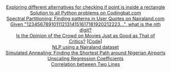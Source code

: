 <p style="text-align: center; font-size: 11pt;">
<a href="https://github.com/manchuran/isPointInRectangle">Exploring different alternatives for checking if point is inside a rectangle</a><br/>
<a href="https://github.com/manchuran/Codingbat">Solution to all Python problems on Codingbat.com</a><br/>
<a href="https://nbviewer.jupyter.org/github/manchuran/showables/blob/master/notebooks/07_finding_patterns_in_user_quotes/spectral_partitioning.ipynb">Spectral Partitioning: Finding patterns in User Quotes on Nairaland.com</a><br/>
<a href="https://nbviewer.jupyter.org/github/manchuran/showables/blob/master/notebooks/08_counting_series/counting_series.ipynb">Given "1234567891011121314151617181920212223...", what is the nth digit?</a><br/>
<a href="https://medium.com/swlh/is-the-opinion-of-the-crowd-on-movies-just-as-good-as-that-of-critics-eb3d084bf4a2">Is the Opinion of the Crowd on Movies Just as Good as That of Critics?</a>&nbsp;<a href="https://nbviewer.jupyter.org/github/manchuran/showables/blob/master/notebooks/02_crowd_critics_opinion/crowd_critics_opinion.ipynb">[Code]</a><br/>
<a href="https://nbviewer.jupyter.org/github/manchuran/showables/blob/master/notebooks/06_nlp_nairaland/notebook.ipynb">NLP using a Nairaland dataset</a><br/>
<a href="https://nbviewer.jupyter.org/github/manchuran/showables/blob/master/notebooks/09_finding_shortest_tour/simulated_annealing.ipynb">Simulated Annealing: Finding the Shortest Path around Nigerian Airports</a><br/>
<a href="https://nbviewer.org/github/manchuran/showables/blob/master/notebooks/10_unscaling_reg_coefs/unscaling_reg_coefficients.ipynb">Unscaling Regression Coefficients</a><br/>
<a href="https://github.com/manchuran/showables/blob/master/notebooks/11_correlation_two_lines/11_correlation_of_two_lines.ipynb">Correlation between Two Lines</a><br/>
</p>
